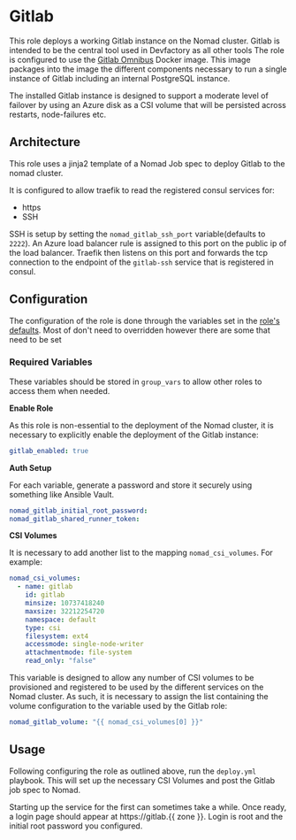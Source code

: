 # Gitlab

This role deploys a working Gitlab instance on the Nomad cluster. 
Gitlab is intended to be the central tool used in Devfactory as all other tools 
The role is configured to use the [Gitlab Omnibus](https://docs.gitlab.com/omnibus/) Docker image. This image packages into the image the different components necessary to run a single instance of Gitlab including an internal PostgreSQL instance.

The installed Gitlab instance is designed to support a moderate level of failover by using an Azure disk as a CSI volume that will be persisted across restarts, node-failures etc.

## Architecture

This role uses a jinja2 template of a Nomad Job spec to deploy Gitlab to the nomad cluster.

It is configured to allow traefik to read the registered consul services for:

- https
- SSH

SSH is setup by setting the `nomad_gitlab_ssh_port` variable(defaults to `2222`). An Azure load balancer rule is assigned to this port on the public ip of the load balancer. Traefik then listens on this port and forwards the tcp connection to the endpoint of the `gitlab-ssh` service that is registered in consul.  

## Configuration

The configuration of the role is done through the variables set in the [role's defaults](./defaults/main.yml). Most of don't need to overridden however there are some that need to be set

### Required Variables

These variables should be stored in `group_vars` to allow other roles to access them when needed.  

**Enable Role**

As this role is non-essential to the deployment of the Nomad cluster, it is necessary to explicitly enable the deployment of the Gitlab instance:

```yaml
gitlab_enabled: true
```

**Auth Setup**

For each variable, generate a password and store it securely using something like Ansible Vault.

```yaml
nomad_gitlab_initial_root_password:
nomad_gitlab_shared_runner_token:
```

**CSI Volumes**

It is necessary to add another list to the mapping `nomad_csi_volumes`.
For example:
```yaml
nomad_csi_volumes:
  - name: gitlab 
    id: gitlab
    minsize: 10737418240 
    maxsize: 32212254720
    namespace: default
    type: csi 
    filesystem: ext4
    accessmode: single-node-writer
    attachmentmode: file-system
    read_only: "false"
```

This variable is designed to allow any number of CSI volumes to be provisioned and registered to be used by the different services on the Nomad cluster.
As such, it is necessary to assign the list containing the volume configuration to the variable used by the Gitlab role: 

```yaml
nomad_gitlab_volume: "{{ nomad_csi_volumes[0] }}"
```

## Usage

Following configuring the role as outlined above, run the `deploy.yml` playbook.
This will set up the necessary CSI Volumes and post the Gitlab job spec to Nomad.

Starting up the service for the first can sometimes take a while. 
Once ready, a login page should appear at https://gitlab.{{ zone }}. Login is root and the initial root password you configured.

